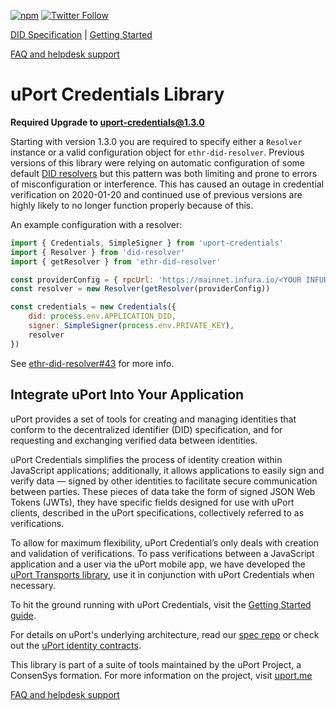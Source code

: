 [![npm](https://img.shields.io/npm/v/uport-credentials.svg)](https://www.npmjs.com/package/uport-credentials)
[![Twitter Follow](https://img.shields.io/twitter/follow/uport_me.svg?style=social&label=Follow)](https://twitter.com/uport_me)

[DID Specification](https://w3c-ccg.github.io/did-spec/) | [Getting Started](/docs/guides/index.md)

[FAQ and helpdesk support](http://bit.ly/uPort_helpdesk)

# uPort Credentials Library

**Required Upgrade to uport-credentials@1.3.0**

Starting with version 1.3.0 you are required to specify either a `Resolver` instance or a valid configuration object for `ethr-did-resolver`.
Previous versions of this library were relying on automatic configuration of some default [DID resolvers](https://github.com/decentralized-identity/did-resolver)
but this pattern was both limiting and prone to errors of misconfiguration or interference.
This has caused an outage in credential verification on 2020-01-20 and continued use of previous versions are highly likely to no longer function properly because of this.

An example configuration with a resolver:

```javascript
import { Credentials, SimpleSigner } from 'uport-credentials'
import { Resolver } from 'did-resolver'
import { getResolver } from 'ethr-did-resolver'

const providerConfig = { rpcUrl: 'https://mainnet.infura.io/<YOUR INFURA PROJECT ID>' }
const resolver = new Resolver(getResolver(providerConfig))

const credentials = new Credentials({
    did: process.env.APPLICATION_DID,
    signer: SimpleSigner(process.env.PRIVATE_KEY),
    resolver
})

```

See [ethr-did-resolver#43](https://github.com/decentralized-identity/ethr-did-resolver/issues/43) for more info.

## Integrate uPort Into Your Application 

uPort provides a set of tools for creating and managing identities that conform to the decentralized identifier (DID) specification, and for requesting and exchanging verified data between identities. 

uPort Credentials simplifies the process of identity creation within JavaScript applications; additionally, it allows applications to easily sign and verify data — signed by other identities to facilitate secure communication between parties. These pieces of data take the form of signed JSON Web Tokens (JWTs), they have specific fields designed for use with uPort clients, described in the uPort specifications, collectively referred to as verifications.
 
To allow for maximum flexibility, uPort Credential’s only deals with creation and validation of verifications. To pass verifications between a JavaScript application and a user via the uPort mobile app, we have developed the [uPort Transports library](https://github.com/uport-project/uport-transports), use it in conjunction with uPort Credentials when necessary.

To hit the ground running with uPort Credentials, visit the [Getting Started guide](/docs/guides/index.md). 

For details on uPort's underlying architecture, read our [spec repo](https://github.com/uport-project/specs) or check out the [uPort identity contracts](https://github.com/uport-project/uport-identity).

This library is part of a suite of tools maintained by the uPort Project, a ConsenSys formation.  For more information on the project, visit [uport.me](https://uport.me)

[FAQ and helpdesk support](http://bit.ly/uPort_helpdesk)
